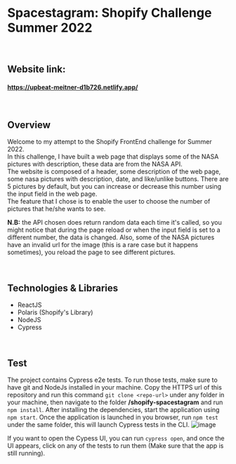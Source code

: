 # Spacestagram: Shopify Challenge Summer 2022

&nbsp;
## Website link:
#### https://upbeat-meitner-d1b726.netlify.app/

&nbsp;
## Overview
Welcome to my attempt to the Shopify FrontEnd challenge for Summer 2022. <br />
In this challenge, I have built a web page that displays some of the NASA pictures with description, these data are from the NASA API. <br />
The website is composed of a header, some description of the web page, some nasa pictures with description, date, and like/unlike buttons. There are 5 pictures by default, but you can increase or decrease this number using the input field in the web page. <br />
The feature that I chose is to enable the user to choose the number of pictures that he/she wants to see. <br>

**N.B:** the API chosen does return random data each time it's called, so you might notice that during the page reload or when the input field is set to a different number, the data is changed. Also, some of the NASA pictures have an invalid url for the image (this is a rare case but it happens sometimes), you reload the page to see different pictures. 

&nbsp;
## Technologies & Libraries
- ReactJS
- Polaris (Shopify's Library)
- NodeJS
- Cypress

&nbsp;
## Test
The project contains Cypress e2e tests. To run those tests, make sure to have git and NodeJs installed in your machine. Copy the HTTPS url of this repository and run this command `git clone <repo-url>` under any folder in your machine, then navigate to the folder **/shopify-spacestagram** and run `npm install`. After installing the dependencies, start the application using `npm start`. Once the application is launched in you browser, run `npm test` under the same folder, this will launch Cypress tests in the CLI. 
![image](https://user-images.githubusercontent.com/59850587/149605662-133116f6-09fb-4218-844c-6c83a22c2632.png)


If you want to open the Cypess UI, you can run `cypress open`, and once the UI appears, click on any of the tests to run them (Make sure that the app is still running).
